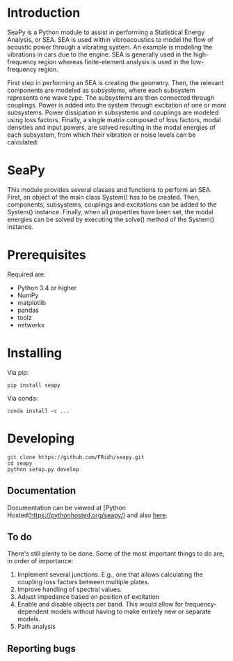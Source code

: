 # Introduction

SeaPy is a Python module to assist in performing a Statistical Energy Analysis, or SEA.
SEA is used within vibroacoustics to model the flow of acoustic power through a vibrating system. 
An example is modeling the vibrations in cars due to the engine. 
SEA is generally used in the high-frequency region whereas finite-element analysis is used in the low-frequency region. 

First step in performing an SEA is creating the geometry. 
Then, the relevant components are modeled as subsystems, where each subsystem represents one wave type.
The subsystems are then connected through couplings. 
Power is added into the system through excitation of one or more subsystems. 
Power dissipation in subsystems and couplings are modeled using loss factors. 
Finally, a single matrix composed of loss factors, modal densities and input powers, are solved resulting in the modal energies of each subsystem, from which their vibration or noise levels can be calculated.

# SeaPy

This module provides several classes and functions to perform an SEA. First, an object of the main class System() has to be created.
Then, components, subsystems, couplings and excitations can be added to the System() instance.
Finally, when all properties have been set, the modal energies can be solved by executing the solve() method of the System() instance.


# Prerequisites

Required are:

- Python 3.4 or higher
- NumPy
- matplotlib
- pandas
- toolz
- networkx


# Installing

Via pip:

    pip install seapy

Via conda:

    conda install -c ...
    
# Developing

    git clone https://github.com/FRidh/seapy.git
    cd seapy
    python setup.py develop


## Documentation

Documentation can be viewed at [Python Hosted(https://pythonhosted.org/seapy/) and also [here](http://www.fridh.nl/seapy/).


## To do

There's still plenty to be done. Some of the most important things to do are, in order of importance:

1. Implement several junctions. E.g., one that allows calculating the coupling loss factors between multiple plates.
2. Improve handling of spectral values.
2. Adjust impedance based on position of excitation
3. Enable and disable objects per band. This would allow for frequency-dependent models without having to make entirely new or separate models.
4. Path analysis


## Reporting bugs
